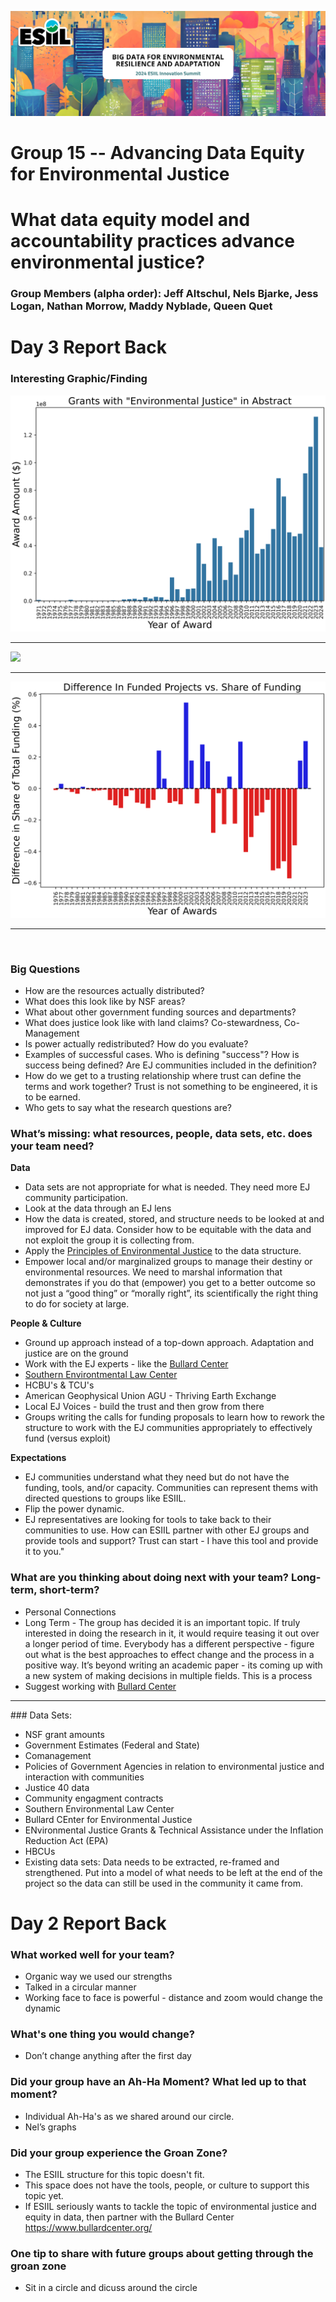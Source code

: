 ![](./assets/esiil_content/Summit_Header.png)

# Group 15 -- Advancing Data Equity for Environmental Justice

# What data equity model and accountability practices advance environmental justice?

### Group Members (alpha order): Jeff Altschul, Nels Bjarke, Jess Logan, Nathan Morrow, Maddy Nyblade, Queen Quet

# Day 3 Report Back

### Interesting Graphic/Finding
![](./assets/GrantsEJAmounts.png)<br /><hr />
![](./assets/PercNSFGrants.pn) <br /><hr />
![](./assets/DiffFundVsShare.png)<br /><hr />

<br />

### Big Questions
- How are the resources actually distributed?
- What does this look like by NSF areas?
- What about other government funding sources and departments?
- What does justice look like with land claims? Co-stewardness, Co-Management
- Is power actually redistributed? How do you evaluate?
- Examples of successful cases. Who is defining "success"? How is success being defined? Are EJ communities included in the definition?
- How do we get to a trusting relationship where trust can define the terms and work together? Trust is not something to be engineered, it is to be earned.
- Who gets to say what the research questions are?

### What’s missing: what resources, people, data sets, etc. does your team need?

**Data**
- Data sets are not appropriate for what is needed. They need more EJ community participation.
- Look at the data through an EJ lens
- How the data is created, stored, and structure needs to be looked at and improved for EJ data. Consider how to be equitable with the data and not exploit the group it is collecting from.
- Apply the [Principles of Environmental Justice](https://ejnet.org/ej/principles.pdf) to the data structure. 
- Empower local and/or marginalized groups to manage their destiny or environmental resources. We need to marshal information that demonstrates if you do that (empower) you get to a better outcome so not just a “good thing” or “morally right”, its scientifically the right thing to do for society at large.

**People & Culture**
- Ground up approach instead of a top-down approach. Adaptation and justice are on the ground
- Work with the EJ experts - like the [Bullard Center](https://www.bullardcenter.org/)
- [Southern Environtmental Law Center](https://www.southernenvironment.org/our-focus/environmental-justice/)
- HCBU's & TCU's
- American Geophysical Union AGU - Thriving Earth Exchange
- Local EJ Voices - build the trust and then grow from there
- Groups writing the calls for funding proposals to learn how to rework the structure to work with the EJ communities appropriately to effectively fund (versus exploit)

**Expectations**
- EJ communities understand what they need but do not have the funding, tools, and/or capacity. Communities can represent thems with directed questions to groups like ESIIL.
- Flip the power dynamic. 
- EJ representatives are looking for tools to take back to their communities to use. How can ESIIL partner with other EJ groups and provide tools and support? Trust can start - I have this tool and provide it to you."

### What are you thinking about doing next with your team? Long-term, short-term?
- Personal Connections
- Long Term - The group has decided it is an important topic. If truly interested in doing the research in it, it would require teasing it out over a longer period of time. Everybody has a different perspective - figure out what is the best approaches to effect change and the process in a positive way. It’s beyond writing an academic paper - its coming up with a new system of making decisions in multiple fields. This is a process 
- Suggest working with [Bullard Center](https://www.bullardcenter.org/) 
<hr/>
### Data Sets:

- NSF grant amounts
- Government Estimates (Federal and State)
- Comanagement 
- Policies of Government Agencies in relation to environmental justice and interaction with communities
- Justice 40 data
- Community engagment contracts 
- Southern Environmental Law Center
- Bullard CEnter for Environmental Justice
- ENvironmental Justice Grants & Technical Assistance under the Inflation Reduction Act (EPA)
- HBCUs
- Existing data sets: Data needs to be extracted, re-framed and strengthened. Put into a model of what needs to be left at the end of the project so the data can still be used in the community it came from.

# Day 2 Report Back

### What worked well for your team?
- Organic way we used our strengths
- Talked in a circular manner
- Working face to face is powerful - distance and zoom would change the dynamic

### What's one thing you would change?
- Don’t change anything after the first day

### Did your group have an Ah-Ha Moment? What led up to that moment?
- Individual Ah-Ha's as we shared around our circle. 
- Nel’s graphs

### Did your group experience the Groan Zone?
- The ESIIL structure for this topic doesn't fit.
- This space does not have the tools, people, or culture to support this topic yet. 
- If ESIIL seriously wants to tackle the topic of environmental justice and equity in data, then partner with the Bullard Center <https://www.bullardcenter.org/>

### One tip to share with future groups about getting through the groan zone
- Sit in a circle and dicuss around the circle


